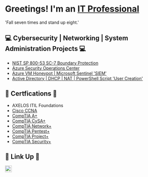 <h1>Greetings! I'm an <a href="https://www.linkedin.com/in/kwazunine/">IT Professional</a></h1>
<p>'Fall seven times and stand up eight.'</p>

<h2>💻 Cybersecurity | Networking | System Administration Projects 💻</h2>

 - [NIST SP 800-53 SC-7 Boundary Protection](https://github.com/kwazunine/AzureNISTSP80053)
 - [Azure Security Operations Center ](https://github.com/kwazunine/AzureSecurityOperationsCenter)
 - [Azure VM Honeypot | Microsoft Sentinel 'SIEM'](https://github.com/kwazunine/AzureVMHoneyPotMicrosoftSentinel)
 - [Active Directory | DHCP | NAT | PowerShell Script 'User Creation'](https://github.com/kwazunine/ActiveDirectoryDHCPNATPowerShellSrcript)

<h2>📜 Certfications 📜</h2>

- AXELOS ITIL Foundations
- [Cisco CCNA](https://www.credly.com/earner/earned/badge/2a6e20af-9c85-4956-8f1f-132f2b65d3d4)
- [CompTIA A+](https://www.credly.com/earner/earned/badge/54947036-a118-4ad6-812a-f05fdc632731)
- [CompTIA CySA+](https://www.credly.com/earner/earned/badge/81ff5635-40ba-4bba-8974-8ed48641633f)
- [CompTIA Network+](https://www.credly.com/earner/earned/badge/9427e5c1-5782-4316-a781-6c120f7bca59)
- [CompTIA Pentest+](https://www.credly.com/earner/earned/badge/894fcf76-7e35-4c78-a7b1-b7dbfffed2bf)
- [CompTIA Project+](https://www.credly.com/earner/earned/badge/3cc78867-8d09-4a45-8d1f-676cae221e29)
- [CompTIA Security+](https://www.credly.com/earner/earned/badge/b2666c14-b26e-4253-9192-d99e49a63e9a)

<h2> 🔗 Link Up 🔗 </h2>

[<img align="left" alt="KeldonSmall | LinkedIn" width="22px" src="https://cdn.jsdelivr.net/npm/simple-icons@v3/icons/linkedin.svg" />][linkedin]

[linkedin]: https://linkedin.com/in/kwazunine
